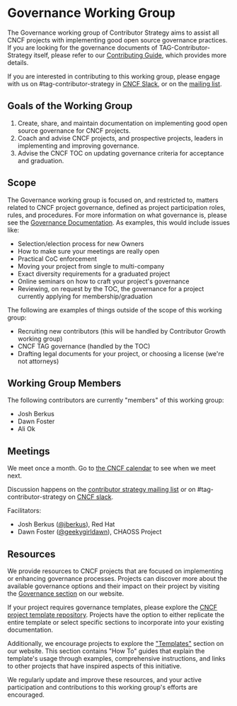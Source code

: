 # Governance Working Group

The Governance working group of Contributor Strategy aims to assist all CNCF projects with implementing good open source governance practices.  If you are looking for the governance documents of TAG-Contributor-Strategy itself, please refer to our [Contributing Guide](/CONTRIBUTING.md), which provides more details.

If you are interested in contributing to this working group, please engage with us on #tag-contributor-strategy in [CNCF Slack](https://cloud-native.slack.com/archives/CT6CWS1JN), or on the [mailing list](https://lists.cncf.io/g/cncf-tag-contributor-strategy).

## Goals of the Working Group

1. Create, share, and maintain documentation on implementing good open source governance for CNCF projects.
2. Coach and advise CNCF projects, and prospective projects, leaders in implementing and improving governance.
3. Advise the CNCF TOC on updating governance criteria for acceptance and graduation.

## Scope

The Governance working group is focused on, and restricted to, matters related to CNCF project governance, defined as project participation roles, rules, and procedures.  For more information on what governance is, please see the [Governance Documentation](https://contribute.cncf.io/maintainers/governance/). As examples, this would include issues like:

* Selection/election process for new Owners
* How to make sure your meetings are really open
* Practical CoC enforcement
* Moving your project from single to multi-company
* Exact diversity requirements for a graduated project
* Online seminars on how to craft your project's governance
* Reviewing, on request by the TOC, the governance for a project currently applying for membership/graduation

The following are examples of things outside of the scope of this working group:

* Recruiting new contributors (this will be handled by Contributor Growth working group)
* CNCF TAG governance (handled by the TOC)
* Drafting legal documents for your project, or choosing a license (we're not attorneys)

## Working Group Members

The following contributors are currently "members" of this working group:

* Josh Berkus
* Dawn Foster
* Ali Ok

## Meetings

We meet once a month.
Go to [the CNCF calendar](https://tockify.com/cncf.public.events/monthly?search=Governance+WG) to see when we meet next.

Discussion happens on the [contributor strategy mailing list](https://lists.cncf.io/g/cncf-tag-contributor-strategy) or on #tag-contributor-strategy on [CNCF slack](https://slack.cncf.io/).

Facilitators:

* Josh Berkus ([@jberkus](https://github.com/jberkus)), Red Hat
* Dawn Foster ([@geekygirldawn](https://github.com/geekygirldawn)), CHAOSS Project

## Resources

We provide resources to CNCF projects that are focused on implementing or enhancing governance processes. Projects can discover more about the available governance options and their impact on their project by visiting the [Governance section](https://contribute.cncf.io/maintainers/governance/) on our website.

If your project requires governance templates, please explore the [CNCF project template repository](https://github.com/cncf/project-template). Projects have the option to either replicate the entire template or select specific sections to incorporate into your existing documentation.

Additionally, we encourage projects to explore the ["Templates"](https://contribute.cncf.io/maintainers/templates/) section on our website. This section contains "How To" guides that explain the template's usage through examples, comprehensive instructions, and links to other projects that have inspired aspects of this initiative.

We regularly update and improve these resources, and your active participation and contributions to this working group's efforts are encouraged.
